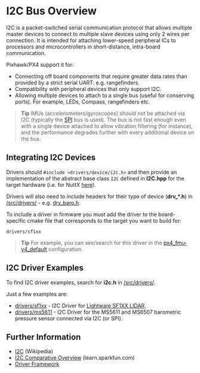 # I2C Bus Overview

I2C is a packet-switched serial communication protocol that allows multiple master devices to connect to multiple slave devices using only 2 wires per connection. It is intended for attaching lower-speed peripheral ICs to processors and microcontrollers in short-distance, intra-board communication.

Pixhawk/PX4 support it for:

* Connecting off board components that require greater data rates than provided by a strict serial UART: e.g. rangefinders.
* Compatibility with peripheral devices that only support I2C.
* Allowing multiple devices to attach to a single bus (useful for conserving ports). For example, LEDs, Compass, rangefinders etc.

> **Tip** IMUs (accelerometers/gyroscopes) should not be attached via I2C (typically the [SPI](https://en.wikipedia.org/wiki/Serial_Peripheral_Interface_Bus) bus is used). The bus is not fast enough even with a single device attached to allow vibration filtering (for instance), and the performance degrades further with every additional device on the bus.

## Integrating I2C Devices

Drivers should `#include <drivers/device/i2c.h>` and then provide an implementation of the abstract base class `I2C` defined in **I2C.hpp** for the target hardware (i.e. for NuttX [here](https://github.com/PX4/PX4-Autopilot/blob/master/src/lib/drivers/device/nuttx/I2C.hpp)).

Drivers will also need to include headers for their type of device (**drv_*.h**) in [/src/drivers/](https://github.com/PX4/PX4-Autopilot/tree/master/src/drivers) - e.g. [drv_baro.h](https://github.com/PX4/PX4-Autopilot/blob/master/src/drivers/drv_baro.h).

To include a driver in firmware you must add the driver to the board-specific cmake file that corresponds to the target you want to build for:

    drivers/sf1xx
    

> **Tip** For example, you can see/search for this driver in the [px4_fmu-v4_default](https://github.com/PX4/PX4-Autopilot/blob/master/boards/px4/fmu-v4/default.cmake) configuration.

## I2C Driver Examples

To find I2C driver examples, search for **i2c.h** in [/src/drivers/](https://github.com/PX4/PX4-Autopilot/tree/master/src/drivers).

Just a few examples are:

* [drivers/sf1xx](https://github.com/PX4/PX4-Autopilot/tree/master/src/drivers/distance_sensor/sf1xx) - I2C Driver for [Lightware SF1XX LIDAR](https://docs.px4.io/master/en/sensor/sfxx_lidar.html).
* [drivers/ms5611](https://github.com/PX4/PX4-Autopilot/tree/master/src/drivers/barometer/ms5611) - I2C Driver for the MS5611 and MS6507 barometric pressure sensor connected via I2C (or SPI).

## Further Information

* [I2C](https://en.wikipedia.org/wiki/I%C2%B2C) (Wikipedia)
* [I2C Comparative Overview](https://learn.sparkfun.com/tutorials/i2c) (learn.sparkfun.com)
* [Driver Framework](../middleware/drivers.md)